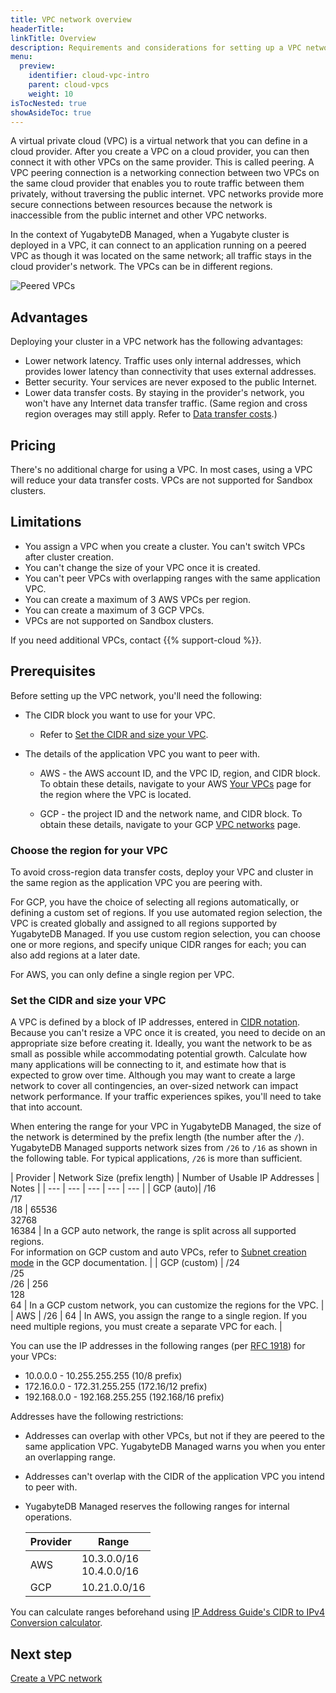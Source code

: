 ```yaml
---
title: VPC network overview
headerTitle:
linkTitle: Overview
description: Requirements and considerations for setting up a VPC network.
menu:
  preview:
    identifier: cloud-vpc-intro
    parent: cloud-vpcs
    weight: 10
isTocNested: true
showAsideToc: true
---
```


A virtual private cloud (VPC) is a virtual network that you can define in a cloud provider. After you create a VPC on a cloud provider, you can then connect it with other VPCs on the same provider. This is called peering. A VPC peering connection is a networking connection between two VPCs on the same cloud provider that enables you to route traffic between them privately, without traversing the public internet. VPC networks provide more secure connections between resources because the network is inaccessible from the public internet and other VPC networks.

In the context of YugabyteDB Managed, when a Yugabyte cluster is deployed in a VPC, it can connect to an application running on a peered VPC as though it was located on the same network; all traffic stays in the cloud provider's network. The VPCs can be in different regions.

![Peered VPCs](/images/yb-cloud/cloud-vpc-diagram.png)

## Advantages

Deploying your cluster in a VPC network has the following advantages:

- Lower network latency. Traffic uses only internal addresses, which provides lower latency than connectivity that uses external addresses.
- Better security. Your services are never exposed to the public Internet.
- Lower data transfer costs. By staying in the provider's network, you won't have any Internet data transfer traffic. (Same region and cross region overages may still apply. Refer to [Data transfer costs](../../../cloud-admin/cloud-billing-costs/#data-transfer-costs).)

## Pricing

There's no additional charge for using a VPC. In most cases, using a VPC will reduce your data transfer costs. VPCs are not supported for Sandbox clusters.

## Limitations

- You assign a VPC when you create a cluster. You can't switch VPCs after cluster creation.
- You can't change the size of your VPC once it is created.
- You can't peer VPCs with overlapping ranges with the same application VPC.
- You can create a maximum of 3 AWS VPCs per region.
- You can create a maximum of 3 GCP VPCs.
- VPCs are not supported on Sandbox clusters.

If you need additional VPCs, contact {{% support-cloud %}}.

## Prerequisites

Before setting up the VPC network, you'll need the following:

- The CIDR block you want to use for your VPC.

  - Refer to [Set the CIDR and size your VPC](#set-the-cidr-and-size-your-vpc).

- The details of the application VPC you want to peer with.

  - AWS - the AWS account ID, and the VPC ID, region, and CIDR block. To obtain these details, navigate to your AWS [Your VPCs](https://console.aws.amazon.com/vpc/home?#vpcs) page for the region where the VPC is located.

  - GCP - the project ID and the network name, and CIDR block. To obtain these details, navigate to your GCP [VPC networks](https://console.cloud.google.com/networking/networks) page.

### Choose the region for your VPC

To avoid cross-region data transfer costs, deploy your VPC and cluster in the same region as the application VPC you are peering with.

For GCP, you have the choice of selecting all regions automatically, or defining a custom set of regions. If you use automated region selection, the VPC is created globally and assigned to all regions supported by YugabyteDB Managed. If you use custom region selection, you can choose one or more regions, and specify unique CIDR ranges for each; you can also add regions at a later date.

For AWS, you can only define a single region per VPC.

### Set the CIDR and size your VPC

A VPC is defined by a block of IP addresses, entered in [CIDR notation](https://en.wikipedia.org/wiki/Classless_Inter-Domain_Routing). Because you can't resize a VPC once it is created, you need to decide on an appropriate size before creating it. Ideally, you want the network to be as small as possible while accommodating potential growth. Calculate how many applications will be connecting to it, and estimate how that is expected to grow over time. Although you may want to create a large network to cover all contingencies, an over-sized network can impact network performance. If your traffic experiences spikes, you'll need to take that into account.

When entering the range for your VPC in YugabyteDB Managed, the size of the network is determined by the prefix length (the number after the `/`). YugabyteDB Managed supports network sizes from `/26` to `/16` as shown in the following table. For typical applications, `/26` is more than sufficient.

| Provider | Network Size (prefix length) | Number of Usable IP Addresses | Notes |
| --- | --- | --- | --- | --- |
| GCP (auto)| /16<br>/17<br>/18 | 65536<br>32768<br>16384 | In a GCP auto network, the range is split across all supported regions.<br>For information on GCP custom and auto VPCs, refer to [Subnet creation mode](https://cloud.google.com/vpc/docs/vpc#subnet-ranges) in the GCP documentation. |
| GCP (custom) | /24<br>/25<br>/26 | 256<br>128<br>64 | In a GCP custom network, you can customize the regions for the VPC. |
| AWS | /26 | 64 | In AWS, you assign the range to a single region. If you need multiple regions, you must create a separate VPC for each. |

You can use the IP addresses in the following ranges (per [RFC 1918](https://datatracker.ietf.org/doc/html/rfc1918)) for your VPCs:

- 10.0.0.0        -   10.255.255.255  (10/8 prefix)
- 172.16.0.0      -   172.31.255.255  (172.16/12 prefix)
- 192.168.0.0     -   192.168.255.255 (192.168/16 prefix)

Addresses have the following restrictions:

- Addresses can overlap with other VPCs, but not if they are peered to the same application VPC. YugabyteDB Managed warns you when you enter an overlapping range.
- Addresses can't overlap with the CIDR of the application VPC you intend to peer with.

- YugabyteDB Managed reserves the following ranges for internal operations.

  | Provider | Range |
  | --- | --- |
  | AWS | 10.3.0.0/16<br>10.4.0.0/16 |
  | GCP | 10.21.0.0/16 |

You can calculate ranges beforehand using [IP Address Guide's CIDR to IPv4 Conversion calculator](https://www.ipaddressguide.com/cidr).

<!--
## Create the VPC network

To create a VPC network, you need to complete the following tasks:

1. Create the VPC. [AWS](../cloud-add-vpc-aws/#create-a-vpc) | [GCP](../cloud-add-vpc-gcp/#create-a-vpc)

    - Reserves a range of IP addresses for the network.
    - The status of the VPC is _Active_ when done.

1. Deploy the cluster in the VPC. [AWS](../cloud-add-vpc-aws/#deploy-a-cluster-in-the-vpc) | [GCP](../cloud-add-vpc-gcp/#deploy-a-cluster-in-the-vpc)

    - This can be done at any time - you don't need to wait until the VPC is peered.

1. Create a peering connection. [AWS](../cloud-add-vpc-aws/#create-a-peering-connection) | [GCP](../cloud-add-vpc-gcp/#create-a-peering-connection)

    - Connects your VPC and the application VPC on the cloud provider network.
    - The status of the peering connection is _Pending_ when done.

1. Configure the cloud provider.

    - Confirms the connection between your VPC and the application VPC.
    - Performed in the cloud provider settings.
      - In AWS, [accept the peering request](../cloud-add-vpc-aws/#accept-the-peering-request-in-aws).
      - In GCP, [create a peering connection](../cloud-add-vpc-gcp/#create-a-peering-connection-in-gcp).
    - The status of the peering connection is _Active_ when done.

1. [Add the application VPC to the cluster IP allow list](../../../cloud-secure-clusters/add-connections/).

    - Allows the peered application VPC to connect to the cluster.
    - Add at least one of the CIDR blocks associated with the peered application VPC to the IP allow list for your cluster.

With the exception of 4, these tasks are performed in YugabyteDB Managed.
-->

## Next step

[Create a VPC network](../cloud-add-vpc-aws/)
